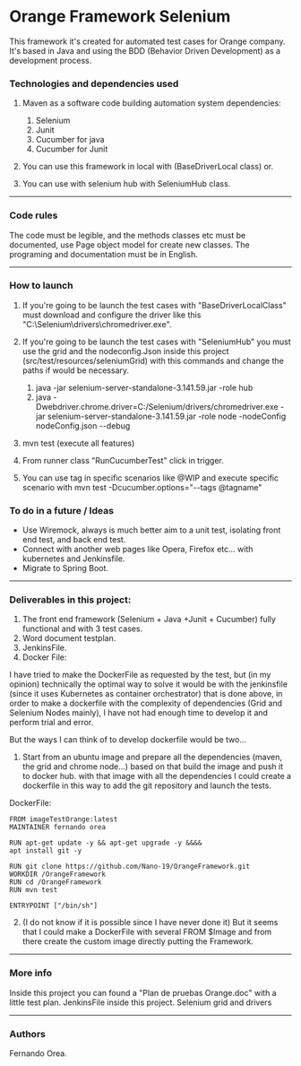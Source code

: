 
# Orange Framework Selenium

This framework it's created for automated test cases for Orange company.
It's based in Java and using the BDD (Behavior Driven Development) as a development process.

### Technologies and dependencies used

1. Maven as a software code building automation system dependencies:

    1. Selenium
    2. Junit
    3. Cucumber for java
    4. Cucumber for Junit

2. You can use this framework in local with (BaseDriverLocal class) or. 
3. You can use with selenium hub with SeleniumHub class.

---

### Code rules

The code must be legible, and the methods classes etc must be documented, use Page object model for create new classes.
The programing and documentation must be in English.
        
---

### How to launch

   1. If you're going to be launch the test cases with "BaseDriverLocalClass" must download and configure the driver like this "C:\Selenium\drivers\chromedriver.exe".
   2. If you're going to be launch the test cases with "SeleniumHub" you must use the grid and the nodeconfig.Json inside this project (src/test/resources/seleniumGrid) with this commands and change the paths if would be necessary.
      1. java -jar selenium-server-standalone-3.141.59.jar -role hub
      2. java -Dwebdriver.chrome.driver=C:/Selenium/drivers/chromedriver.exe -jar selenium-server-standalone-3.141.59.jar -role node -nodeConfig nodeConfig.json --debug

   3. mvn test (execute all features)
   4. From runner class "RunCucumberTest" click in trigger.
   5. You can use tag in specific scenarios like @WIP and execute specific scenario with  mvn test -Dcucumber.options="--tags @tagname" 

### To do in a future / Ideas

* Use Wiremock, always is much better aim to a unit test, isolating front end test, and back end test.
* Connect with another web pages like Opera, Firefox etc... with kubernetes and Jenkinsfile.
* Migrate to Spring Boot.

---

### Deliverables in this project:

1. The front end framework (Selenium + Java +Junit + Cucumber) fully functional and with 3 test cases. 
2. Word document testplan. 
3. JenkinsFile. 
4. Docker File:

I have tried to make the DockerFile as requested by the test, but (in my opinion) technically the optimal way to solve it would be with the jenkinsfile (since it uses Kubernetes as container orchestrator) that is done above, in order to make a dockerfile with the complexity of dependencies (Grid and Selenium Nodes mainly), I have not had enough time to develop it and perform trial and error.

But the ways I can think of to develop dockerfile would be two...

1. Start from an ubuntu image and prepare all the dependencies (maven, the grid and chrome node...) based on that build the image and push it to docker hub. with that image with all the dependencies I could create a dockerfile in this way to add the git repository and launch the tests.

DockerFile:

    FROM imageTestOrange:latest
    MAINTAINER fernando orea
    
    RUN apt-get update -y && apt-get upgrade -y &&&&
    apt install git -y
    
    RUN git clone https://github.com/Nano-19/OrangeFramework.git
    WORKDIR /OrangeFramework
    RUN cd /OrangeFramework
    RUN mvn test
    
    ENTRYPOINT ["/bin/sh"] 


2. (I do not know if it is possible since I have never done it) But it seems that I could make a DockerFile with several FROM $Image and from there create the custom image directly putting the Framework.

---

### More info

Inside this project you can found a "Plan de pruebas Orange.doc" with a little test plan.
JenkinsFile inside this project.
Selenium grid and drivers

---

### Authors

Fernando Orea.

